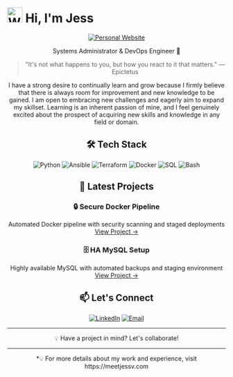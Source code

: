 # <img src="https://raw.githubusercontent.com/Tarikul-Islam-Anik/Animated-Fluent-Emojis/master/Emojis/Hand%20gestures/Waving%20Hand.png" alt="Waving Hand" width="35" height="35" /> Hi, I'm Jess

<div align="center">

[![Personal Website](https://img.shields.io/badge/🌐_Check_out_my_Website-4CAF50?style=for-the-badge&logoColor=white)](https://meetjessv.com)

Systems Administrator & DevOps Engineer 🚀

> "It's not what happens to you, but how you react to it that matters." — Epictetus

I have a strong desire to continually learn and grow because I firmly believe that there is always room for improvement and new knowledge to be gained. I am open to embracing new challenges and eagerly aim to expand my skillset. Learning is an inherent passion of mine, and I feel genuinely excited about the prospect of acquiring new skills and knowledge in any field or domain.

## 🛠️ Tech Stack

<div align="center">

![Python](https://img.shields.io/badge/-Python-3776AB?style=flat-square&logo=Python&logoColor=white)
![Ansible](https://img.shields.io/badge/-Ansible-EE0000?style=flat-square&logo=ansible&logoColor=white)
![Terraform](https://img.shields.io/badge/-Terraform-7B42BC?style=flat-square&logo=terraform&logoColor=white)
![Docker](https://img.shields.io/badge/-Docker-2496ED?style=flat-square&logo=docker&logoColor=white)
![SQL](https://img.shields.io/badge/-SQL-4479A1?style=flat-square&logo=mysql&logoColor=white)
![Bash](https://img.shields.io/badge/-Bash-4EAA25?style=flat-square&logo=gnu-bash&logoColor=white)

</div>

## 🚀 Latest Projects

### 🔒 Secure Docker Pipeline
Automated Docker pipeline with security scanning and staged deployments  
[View Project →](your-link-here)

### 🗄️ HA MySQL Setup
Highly available MySQL with automated backups and staging environment  
[View Project →](your-link-here)

## 📫 Let's Connect

<div align="center">

[![LinkedIn](https://img.shields.io/badge/-LinkedIn-0A66C2?style=for-the-badge&logo=linkedin&logoColor=white)](https://linkedin.com/in/jessicapaezv)
[![Email](https://img.shields.io/badge/-Email-EA4335?style=for-the-badge&logo=gmail&logoColor=white)](mailto:contact@meetjessv.com)

</div>

---

<div align="center">
💡 Have a project in mind? Let's collaborate!
</div>

---

<div align="center">
*💡 For more details about my work and experience, visit https://meetjessv.com
</div>
